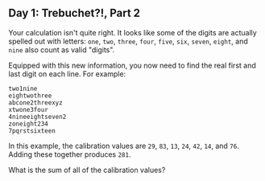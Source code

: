 ## Day 1: Trebuchet?!, Part 2

Your calculation isn't quite right. It looks like some of the digits are actually
spelled out with letters: `one`, `two`, `three`, `four`, `five`, `six`, `seven`, `eight`, and
`nine` also count as valid "digits".

Equipped with this new information, you now need to find the real first and last
digit on each line. For example:

```
two1nine
eightwothree
abcone2threexyz
xtwone3four
4nineeightseven2
zoneight234
7pqrstsixteen
```

In this example, the calibration values are `29`, `83`, `13`, `24`, `42`, `14`, and `76`.
Adding these together produces `281`.

What is the sum of all of the calibration values?
